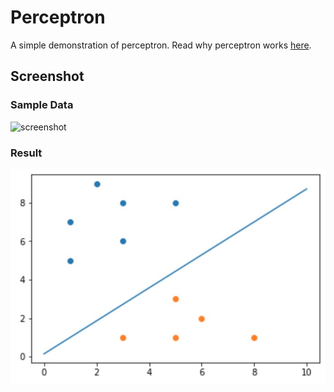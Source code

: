 # Perceptron
A simple demonstration of perceptron. Read why perceptron works [here](https://howardliusite.wordpress.com/2018/06/29/perceptron-understand-the-update-rule/).

## Screenshot
### Sample Data
![screenshot](https://github.com/hsuanhauliu/coding-practice/blob/master/machine-learning/perceptron/screenshot.jpg "screenshot")

### Result
![screenshot](screenshot2.jpg "screenshot")
